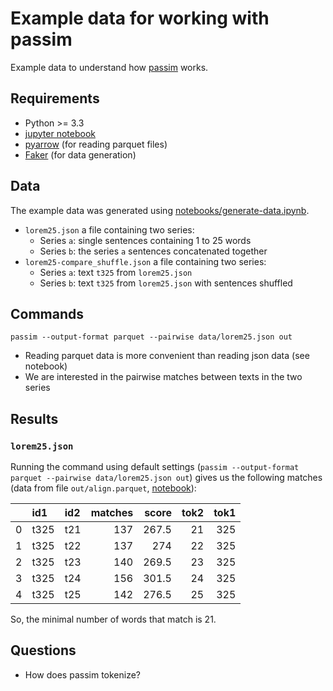 # Example data for working with passim

Example data to understand how [passim](https://github.com/dasmiq/passim) works.

## Requirements

* Python >= 3.3
* [jupyter notebook](https://jupyter.readthedocs.io/en/latest/install.html)
* [pyarrow](https://arrow.apache.org/docs/python/install.html) (for reading parquet files)
* [Faker](https://faker.readthedocs.io/en/master/index.html) (for data generation)

## Data

The example data was generated using [notebooks/generate-data.ipynb](notebooks/generate-data.ipynb).

* `lorem25.json` a file containing two series:
	- Series `a`: single sentences containing 1 to 25 words
	- Series `b`: the series `a` sentences concatenated together
* `lorem25-compare_shuffle.json` a file containing two series:
	- Series `a`: text `t325` from `lorem25.json`
	- Series `b`: text `t325` from `lorem25.json` with sentences shuffled

## Commands

```
passim --output-format parquet --pairwise data/lorem25.json out
```

* Reading parquet data is more convenient than reading json data (see notebook)
* We are interested in the pairwise matches between texts in the two series

## Results

### `lorem25.json`

Running the command using default settings (`passim --output-format parquet --pairwise data/lorem25.json out`)
gives us the following matches (data from file `out/align.parquet`,  [notebook](notebooks/passim-results.ipynb)):

|    | id1   | id2   |   matches |   score |   tok2 |   tok1 |
|---:|:------|:------|----------:|--------:|-------:|-------:|
|  0 | t325  | t21   |       137 |   267.5 |     21 |    325 |
|  1 | t325  | t22   |       137 |   274   |     22 |    325 |
|  2 | t325  | t23   |       140 |   269.5 |     23 |    325 |
|  3 | t325  | t24   |       156 |   301.5 |     24 |    325 |
|  4 | t325  | t25   |       142 |   276.5 |     25 |    325 |

So, the minimal number of words that match is 21.

## Questions

* How does passim tokenize?
